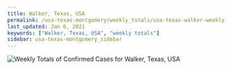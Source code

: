```yaml
---
title: Walker, Texas, USA
permalink: /usa-texas-montgomery/weekly_totals/usa-texas-walker-weekly_totals.html
last_updated: Jan 6, 2021
keywords: ["Walker, Texas, USA", "weekly totals"]
sidebar: usa-texas-montgomery_sidebar
---
```


![Weekly Totals of Confirmed Cases for Walker, Texas, USA](/covid_tracker/images/graphs/usa-texas-walker-weekly_totals_graph.png)
